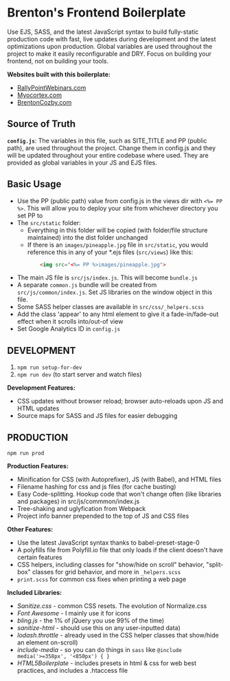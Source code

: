 # Brenton's Frontend Boilerplate
Use EJS, SASS, and the latest JavaScript syntax to build fully-static production code with fast, live updates during development and the latest optimizations upon production. Global variables are used throughout the project to make it easily reconfigurable and DRY. Focus on building your frontend, not on building your tools.

**Websites built with this boilerplate:**
* [RallyPointWebinars.com](https://rallypointwebinars.com "Rally Point Webinars website")
* [Myocortex.com](https://myocortex.com "Myocortex website")
* [BrentonCozby.com](https://brentoncozby.com "Brenton Cozby's software development portfolio")

## Source of Truth
**`config.js`**: The variables in this file, such as SITE_TITLE and PP (public path), are used throughout the project. Change them in config.js and they will be updated throughout your entire codebase where used. They are provided as global variables in your JS and EJS files.

## Basic Usage
* Use the PP (public path) value from config.js in the views dir with `<%= PP %>`. This will allow you to deploy your site from whichever directory you set PP to
* The `src/static` folder:
    * Everything in this folder will be copied (with folder/file structure maintained) into the dist folder unchanged
    * If there is an `images/pineapple.jpg` file in `src/static`, you would reference this in any of your *.ejs files (`src/views`) like this:
        ```html
            <img src="<%= PP %>images/pineapple.jpg">
        ```
* The main JS file is `src/js/index.js`. This will become `bundle.js`
* A separate `common.js` bundle will be created from `src/js/common/index.js`. Set JS libraries on the window object in this file.
* Some SASS helper classes are available in `src/css/_helpers.scss`
* Add the class 'appear' to any html element to give it a fade-in/fade-out effect when it scrolls into/out-of view
* Set Google Analytics ID in `config.js`

## DEVELOPMENT

1. ```npm run setup-for-dev```
2. ```npm run dev``` (to start server and watch files)

**Development Features:**
* CSS updates without browser reload; browser auto-reloads upon JS and HTML updates
* Source maps for SASS and JS files for easier debugging

## PRODUCTION

```npm run prod```

**Production Features:**
* Minification for CSS (with Autoprefixer), JS (with Babel), and HTML files
* Filename hashing for css and js files (for cache busting)
* Easy Code-splitting. Hookup code that won't change often (like libraries and packages) in src/js/commmon/index.js
* Tree-shaking and uglyfication from Webpack
* Project info banner prepended to the top of JS and CSS files

**Other Features:**
* Use the latest JavaScript syntax thanks to babel-preset-stage-0
* A polyfills file from Polyfill.io file that only loads if the client doesn't have certain features
* CSS helpers, including classes for "show/hide on scroll" behavior, "split-box" classes for grid behavior, and more in `_helpers.scss`
* `print.scss` for common css fixes when printing a web page

**Included Libraries:**
* *Sanitize.css* - common CSS resets. The evolution of Normalize.css
* *Font Awesome* - I mainly use it for icons
* *bling.js* - the 1% of jQuery you use 99% of the time)
* *sanitize-html* - should use this on any user-inputted data)
* *lodash.throttle* - already used in the CSS helper classes that show/hide an element on-scroll)
* *include-media* - so you can do things in `sass` like `@include media('>=358px', '<850px') { }`
* *HTML5Boilerplate* - includes presets in html & css for web best practices, and includes a .htaccess file
